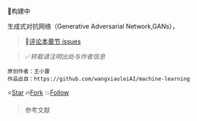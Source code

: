 :izakaya_lantern:构建中

生成式对抗网络（Generative Adversarial Network,GANs），




> :rocket:[评论本章节 issues](https://github.com/wangxiaoleiAI/machine-learning/issues/2)

> :white_check_mark:*转载请注明出处与作者信息*
```
原创作者：王小雷
作品出自：https://github.com/wangxiaoleiAI/machine-learning
```
:star:[Star](https://github.com/wangxiaoleiAI/machine-learning.git)
:fire:[Fork](https://github.com/wangxiaoleiAI/machine-learning.git)   :boom:[Follow](https://github.com/wangxiaoleiAI)



>参考文献
